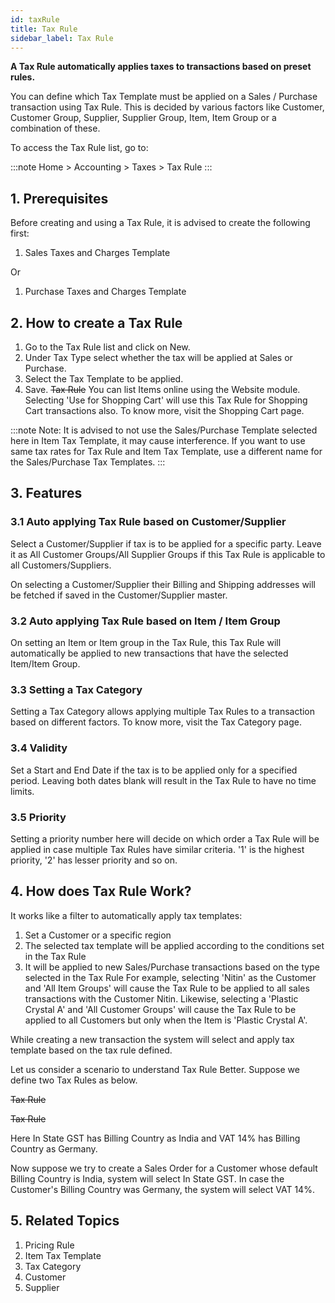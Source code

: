 ```yaml
---
id: taxRule
title: Tax Rule
sidebar_label: Tax Rule
---
```


**A Tax Rule automatically applies taxes to transactions based on preset rules.**

You can define which Tax Template must be applied on a Sales / Purchase transaction using Tax Rule. This is decided by various factors like Customer, Customer Group, Supplier, Supplier Group, Item, Item Group or a combination of these.

To access the Tax Rule list, go to:

:::note
Home > Accounting > Taxes > Tax Rule
:::

## 1. Prerequisites

Before creating and using a Tax Rule, it is advised to create the following first:

1. Sales Taxes and Charges Template

Or

1. Purchase Taxes and Charges Template

## 2. How to create a Tax Rule

1. Go to the Tax Rule list and click on New.
1. Under Tax Type select whether the tax will be applied at Sales or Purchase.
1. Select the Tax Template to be applied.
1. Save. ~~Tax Rule~~
   You can list Items online using the Website module. Selecting 'Use for Shopping Cart' will use this Tax Rule for Shopping Cart transactions also. To know more, visit the Shopping Cart page.

:::note
Note: It is advised to not use the Sales/Purchase Template selected here in Item Tax Template, it may cause interference. If you want to use same tax rates for Tax Rule and Item Tax Template, use a different name for the Sales/Purchase Tax Templates.
:::

## 3. Features

### 3.1 Auto applying Tax Rule based on Customer/Supplier

Select a Customer/Supplier if tax is to be applied for a specific party. Leave it as All Customer Groups/All Supplier Groups if this Tax Rule is applicable to all Customers/Suppliers.

On selecting a Customer/Supplier their Billing and Shipping addresses will be fetched if saved in the Customer/Supplier master.

### 3.2 Auto applying Tax Rule based on Item / Item Group

On setting an Item or Item group in the Tax Rule, this Tax Rule will automatically be applied to new transactions that have the selected Item/Item Group.

### 3.3 Setting a Tax Category

Setting a Tax Category allows applying multiple Tax Rules to a transaction based on different factors. To know more, visit the Tax Category page.

### 3.4 Validity

Set a Start and End Date if the tax is to be applied only for a specified period. Leaving both dates blank will result in the Tax Rule to have no time limits.

### 3.5 Priority

Setting a priority number here will decide on which order a Tax Rule will be applied in case multiple Tax Rules have similar criteria. '1' is the highest priority, '2' has lesser priority and so on.

## 4. How does Tax Rule Work?

It works like a filter to automatically apply tax templates:

1. Set a Customer or a specific region
1. The selected tax template will be applied according to the conditions set in the Tax Rule
1. It will be applied to new Sales/Purchase transactions based on the type selected in the Tax Rule
   For example, selecting 'Nitin' as the Customer and 'All Item Groups' will cause the Tax Rule to be applied to all sales transactions with the Customer Nitin. Likewise, selecting a 'Plastic Crystal A' and 'All Customer Groups' will cause the Tax Rule to be applied to all Customers but only when the Item is 'Plastic Crystal A'.

While creating a new transaction the system will select and apply tax template based on the tax rule defined.

Let us consider a scenario to understand Tax Rule Better. Suppose we define two Tax Rules as below.

~~Tax Rule~~

~~Tax Rule~~

Here In State GST has Billing Country as India and VAT 14% has Billing Country as Germany.

Now suppose we try to create a Sales Order for a Customer whose default Billing Country is India, system will select In State GST. In case the Customer's Billing Country was Germany, the system will select VAT 14%.

## 5. Related Topics

1. Pricing Rule
1. Item Tax Template
1. Tax Category
1. Customer
1. Supplier
